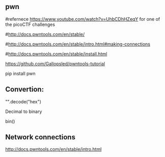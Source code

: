 ## pwn
#refernece https://www.youtube.com/watch?v=UhbCDhHZeqY for one of the picoCTF challenges

#http://docs.pwntools.com/en/stable/

#http://docs.pwntools.com/en/stable/intro.html#making-connections

#http://docs.pwntools.com/en/stable/install.html

https://github.com/Gallopsled/pwntools-tutorial

 pip install pwn


## Convertion:

"<hex>".decode("hex")
 
 
 Decimal to binary 
 
 bin(<decimal>)
 


## Network connections

http://docs.pwntools.com/en/stable/intro.html

